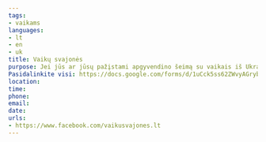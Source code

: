 ```yaml
---
tags:
- vaikams
languages:
- lt
- en
- uk
title: Vaikų svajonės
purpose: Jei jūs ar jūsų pažįstami apgyvendino šeimą su vaikais iš Ukrainos, užpildykite šią anketą. Vaikų svajonės padės pasiruošti vaikams mokyklai, apmokės būrelių ir užsiėmimų lankymą.
Pasidalinkite visi: https://docs.google.com/forms/d/1uCck5ss62ZWvyAGrybAiYVK5DXI1KnJ60jcwKN_rjAQ/viewform?fbclid=IwAR3Jj7iXifm1iAVm3NhSoXypsq-z6mv4wMF8ofZZVwMDGPCjs5CDlc1cHik&edit_requested=true
location: 
time: 
phone: 
email: 
date: 
urls:
- https://www.facebook.com/vaikusvajones.lt
---
```

